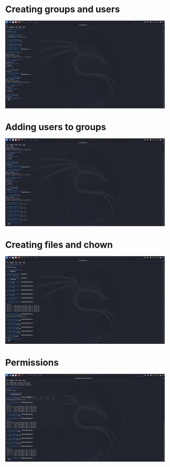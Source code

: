 # Creating groups and users

![Alt text](https://github.com/mirzazada6/Lab1/blob/main/IMG-20250314-WA0006.jpg?raw=true)

# Adding users to groups

![Alt text](https://github.com/mirzazada6/Lab1/blob/main/IMG-20250314-WA0005.jpg?raw=true)

# Creating files and chown

![Alt text](https://github.com/mirzazada6/Lab1/blob/main/IMG-20250314-WA0007.jpg?raw=true)

# Permissions

![Alt text](https://github.com/mirzazada6/Lab1/blob/main/VirtualBox_Kali_14_03_2025_13_51_32.png?raw=true)



